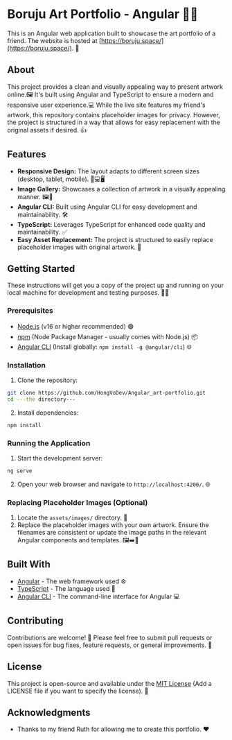 # Boruju Art Portfolio - Angular 🎨✨

This is an Angular web application built to showcase the art portfolio of a friend. The website is hosted at [https://boruju.space/](https://boruju.space/). 🚀

## About

This project provides a clean and visually appealing way to present artwork online.🖼️ It's built using Angular and TypeScript to ensure a modern and responsive user experience.💻 While the live site features my friend's artwork, this repository contains placeholder images for privacy. However, the project is structured in a way that allows for easy replacement with the original assets if desired. 👍

## Features

* **Responsive Design:** The layout adapts to different screen sizes (desktop, tablet, mobile). 📱💻🖥️
* **Image Gallery:** Showcases a collection of artwork in a visually appealing manner. 🖼️🌟
* **Angular CLI:** Built using Angular CLI for easy development and maintainability. 🛠️
* **TypeScript:** Leverages TypeScript for enhanced code quality and maintainability. ✅
* **Easy Asset Replacement:** The project is structured to easily replace placeholder images with original artwork. 🔄

## Getting Started

These instructions will get you a copy of the project up and running on your local machine for development and testing purposes. 🧑‍💻

### Prerequisites

* [Node.js](https://nodejs.org/) (v16 or higher recommended) 🟢
* [npm](https://www.npmjs.com/) (Node Package Manager - usually comes with Node.js) 📦
* [Angular CLI](https://cli.angular.io/) (Install globally: `npm install -g @angular/cli`) 🌐

### Installation

1. Clone the repository:

```bash
git clone https://github.com/HongVoDev/Angular_art-portfolio.git
cd ---the directory---
```

2. Install dependencies:

```bash
npm install
```

### Running the Application

1. Start the development server:

```bash
ng serve
```

2. Open your web browser and navigate to `http://localhost:4200/`. 🌐

### Replacing Placeholder Images (Optional)

1. Locate the `assets/images/` directory. 📂
2. Replace the placeholder images with your own artwork. Ensure the filenames are consistent or update the image paths in the relevant Angular components and templates. 🖼️➡️🎨

## Built With

* [Angular](https://angular.io/) - The web framework used ⚙️
* [TypeScript](https://www.typescriptlang.io/) - The language used 📜
* [Angular CLI](https://cli.angular.io/) - The command-line interface for Angular 💻

## Contributing

Contributions are welcome! 🎉 Please feel free to submit pull requests or open issues for bug fixes, feature requests, or general improvements. 🤝

## License

This project is open-source and available under the [MIT License](LICENSE) (Add a LICENSE file if you want to specify the license). 📜

## Acknowledgments

* Thanks to my friend Ruth for allowing me to create this portfolio. ❤️
